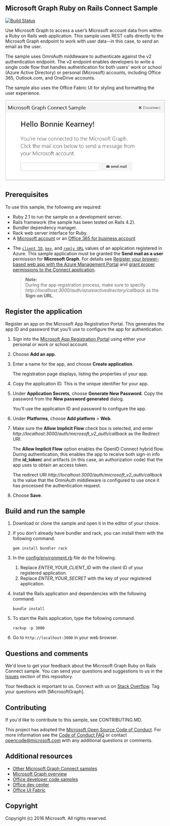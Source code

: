 ﻿## Microsoft Graph Ruby on Rails Connect Sample 

[![Build Status](https://api.travis-ci.org/microsoftgraph/ruby-connect-rest-sample.svg?branch=master)](https://travis-ci.org/microsoftgraph/ruby-connect-rest-sample)

Use Microsoft Graph to access a user’s Microsoft account data from within a Ruby on Rails web application. This sample uses REST calls directly to the Microsoft Graph endpoint to work with user data--in this case, to send an email as the user.

The sample uses OmniAuth middleware to authenticate against the v2 authentication endpoint. The v2 endpoint enables developers to write a single code flow that handles authentication for both users' work or school (Azure Active Directory) or personal (Microsoft) accounts, including Office 365, Outlook.com, and OneDrive accounts.

The sample also uses the Office Fabric UI for styling and formatting the user experience.

![Office 365 Ruby Connect sample screenshot](/readme-images/Microsoft-Graph-Ruby-Connect-UI.png)

## Prerequisites

To use this sample, the following are required:

- Ruby 2.1 to run the sample on a development server.
- Rails framework (the sample has been tested on Rails 4.2).
- Bundler dependency manager.
- Rack web server interface for Ruby.
- A [Microsoft account](https://www.outlook.com/) or an [Office 365 for business account](https://msdn.microsoft.com/en-us/office/office365/howto/setup-development-environment#bk_Office365Account)


* The [```client ID```](app/Constants.rb#L29), [```key```](app/Constants.rb#L30), and [```reply URL```](app/Constants.rb#L31) values of an application registered in Azure. This sample application must be granted the **Send mail as a user** permission for **Microsoft Graph**. For details see [Register your brower-based web app with the Azure Management Portal](https://msdn.microsoft.com/office/office365/HowTo/add-common-consent-manually#bk_RegisterWebApp) and [grant proper permissions to the Connect application](https://github.com/OfficeDev/O365-Ruby-Microsoft-Graph-Connect/wiki/Grant-permissions-to-the-Connect-application-in-Azure).

     > **Note:** <br />
     During the app registration process, make sure to specify *http://localhost:3000/auth/azureactivedirectory/callback* as the **Sign-on URL**.

## Register the application

Register an app on the Microsoft App Registration Portal. This generates the app ID and password that you'll use to configure the app for authentication.

1. Sign into the [Microsoft App Registration Portal](https://apps.dev.microsoft.com/) using either your personal or work or school account.

2. Choose **Add an app**.

3. Enter a name for the app, and choose **Create application**. 
	
	The registration page displays, listing the properties of your app.

4. Copy the application ID. This is the unique identifier for your app. 

5. Under **Application Secrets**, choose **Generate New Password**. Copy the password from the **New password generated** dialog.

	You'll use the application ID and password to configure the app. 

6. Under **Platforms**, choose **Add platform** > **Web**.

7. Make sure the **Allow Implicit Flow** check box is selected, and enter *http://localhost:3000/auth/microsoft_v2_auth/callback* as the Redirect URI. 

	The **Allow Implicit Flow** option enables the OpenID Connect hybrid flow. During authentication, this enables the app to receive both sign-in info (the **id_token**) and artifacts (in this case, an authorization code) that the app uses to obtain an access token.
	
	The redirect URI *http://localhost:3000/auth/microsoft_v2_auth/callback* is the value that the OmniAuth middleware is configured to use once it has processed the authentication request. 

8. Choose **Save**.

## Build and run the sample

1. Download or clone the sample and open it in the editor of your choice.
1. If you don't already have bundler and rack, you can install them with the following command.

	```
	gem install bundler rack
	```
2. In the [config/environment.rb](config/environment.rb) file do the following.
    1. Replace *ENTER_YOUR_CLIENT_ID* with the client ID of your registered  application.
    2. Replace *ENTER_YOUR_SECRET* with the key of your registered application.

3. Install the Rails application and dependencies with the following command.

	```
	bundle install
	```
4. To start the Rails application, type the following command.

	```
	rackup -p 3000
	```
5. Go to ```http://localhost:3000``` in your web browser.

## Questions and comments

We'd love to get your feedback about the Microsoft Graph Ruby on Rails Connect sample. You can send your questions and suggestions to us in the [Issues](https://github.com/microsoftgraph/ruby-connect-rest-sample/issues) section of this repository.

Your feedback is important to us. Connect with us on [Stack Overflow](http://stackoverflow.com/questions/tagged/office365+or+microsoftgraph). Tag your questions with [MicrosoftGraph].

## Contributing ##

If you'd like to contribute to this sample, see CONTRIBUTING.MD.

This project has adopted the [Microsoft Open Source Code of Conduct](https://opensource.microsoft.com/codeofconduct/). For more information see the [Code of Conduct FAQ](https://opensource.microsoft.com/codeofconduct/faq/) or contact [opencode@microsoft.com](mailto:opencode@microsoft.com) with any additional questions or comments.
  
## Additional resources

- [Other Microsoft Graph Connect samples](https://github.com/MicrosoftGraph?utf8=%E2%9C%93&query=-Connect)
- [Microsoft Graph overview](http://graph.microsoft.io)
- [Office developer code samples](http://dev.office.com/code-samples)
- [Office dev center](http://dev.office.com/)
- [Office UI Fabric](https://github.com/OfficeDev/Office-UI-Fabric)

## Copyright
Copyright (c) 2016 Microsoft. All rights reserved.
